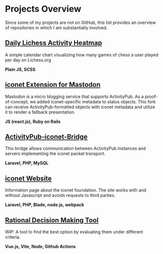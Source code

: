 # Projects Overview
Since some of my projects are not on GitHub, this list provides an overview of repositories in which I am substantially involved.


## [Daily Lichess Activity Heatmap](https://github.com/M-Miller-42/lichessActivity)

A simple calendar chart visualizing how many games of chess a user played per day on Lichess.org

**Plain JS, SCSS**


## [iconet Extension for Mastodon](https://codeberg.org/iconet-Foundation/mastodon)
Mastodon is a micro blogging service that supports ActivityPub.
As a proof-of-concept, we added iconet-specific metadata to status objects.
This fork can receive ActivityPub-formatted objects with iconet metadata and utilize it to render a fallback presentation.

**JS (react.js), Ruby on Rails**


## [ActivityPub-iconet-Bridge](https://codeberg.org/iconet-Foundation/bridge)

This bridge allows communication between ActivityPub instances and servers implementing the iconet packet transport.

**Laravel, PHP, MySQL**


## [iconet Website](https://iconet-foundation.org)
Information page about the iconet foundation. The site works with and without Javascript and avoids requests to third parties.

**Laravel, PHP, Blade, node.js, webpack**


## [Rational Decision Making Tool](https://github.com/M-Miller-42/rational-decision-making)
WIP: A tool to find the best option by evaluating them under different criteria.

**Vue.js, Vite, Node, Github Actions**
